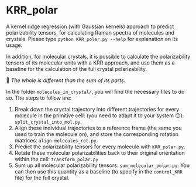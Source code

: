 # KRR_polar
A kernel ridge regression (with Gaussian kernels) approach to predict polarizability tensors, for calculating Raman spectra of molecules and crystals.
Please type `python KRR_polar.py --help` for explanation on its usage.

In addition, for molecular crystals, it is possible to calculate the polarizability tensors of its molecular units 
with a KRR approach, and use them as a baseline for the calculation of the full crystal polarizability.

:older_man: _The whole is different than the sum of its parts._

In the folder `molecules_in_crystal/`, you will find the necessary files to do so. The steps to follow are:
1) Break down the crystal trajectory into different trajectories for every molecule in the primitive cell:
(you need to adapt it to your system :no_mouth:): `split_crystal_into_mol.py`.
2) Align these individual trajectories to a reference frame (the same you used to train the molecule on), 
and store the corresponding rotation matrices: `align-molecules_rot.py`.
3) Predict the polarizability tensors for every molecule with `KRR_polar.py`.
4) Rotate these molecular polarizabilities back to their original orientation within the cell:
`transform_polar.py`
5) Sum up all molecular polarizability tensors: `sum_molecular_polar.py`.
You can then use this quantity as a baseline (to specify in the `control_KRR` file) for the full crystal.
